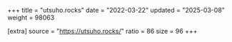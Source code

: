 +++
title = "utsuho.rocks"
date = "2022-03-22"
updated = "2025-03-08"
weight = 98063

[extra]
source = "https://utsuho.rocks/"
ratio = 86
size = 96
+++
